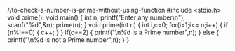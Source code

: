 //to-check-a-number-is-prime-without-using-function
#include <stdio.h> 
void prime();
void main() 
{
    int n;
    printf("Enter any number\n");
    scanf("%d",&n);
    prime(n);
}
void prime(int n)
{
    int i,c=0;
    for(i=1;i<= n;i++)
    {
        if (n%i==0) 
        {
            c++;
        }
    }
    if(c==2)
    {
  	    printf("\n%d is a Prime number",n);
    }
    else 
    {
     printf("\n%d is not a Prime number",n);
    }
}
